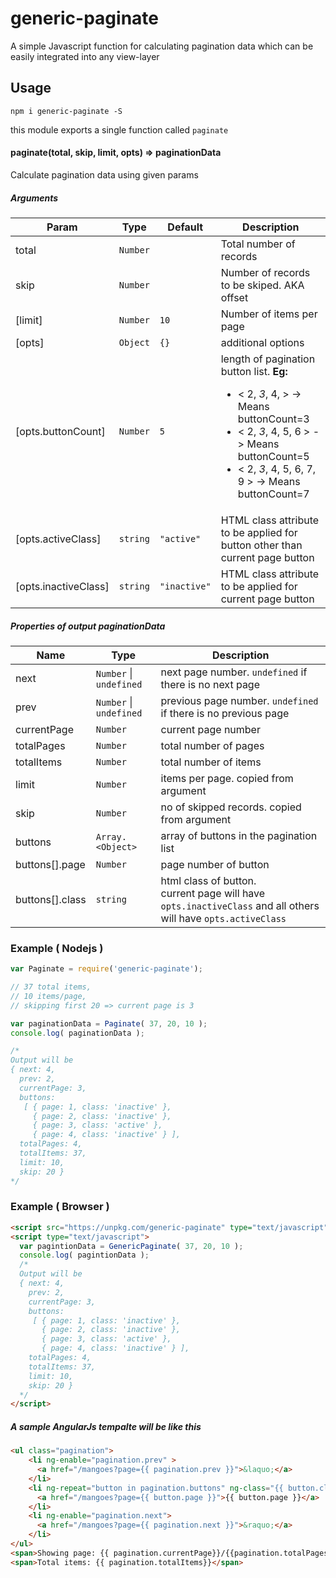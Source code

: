 # generic-paginate

A simple Javascript function for calculating pagination data which can be easily integrated into any view-layer

## Usage
```
npm i generic-paginate -S
```
this module exports a single function called `paginate`

#### paginate(total, skip, limit, opts) ⇒ paginationData
Calculate pagination data using given params

##### Arguments
| Param | Type | Default | Description |
| --- | --- | --- | --- |
| total | <code>Number</code> |  | Total number of records |
| skip | <code>Number</code> |  | Number of records to be skiped. AKA offset |
| [limit] | <code>Number</code> | <code>10</code> | Number of items per page |
| [opts] | <code>Object</code> | <code>{}</code> | additional options |
| [opts.buttonCount] | <code>Number</code> | <code>5</code> | length of pagination button list.  <b>Eg:</b>  <ul>    <li>      < 2, *3*, 4, >  -> Means buttonCount=3    </li>    <li>      < 2, *3*, 4, 5, 6 >  -> Means buttonCount=5    </li>    <li>      < 2, *3*, 4, 5, 6, 7, 9 >  -> Means buttonCount=7    </li>  </ul> |
| [opts.activeClass] | <code>string</code> | <code>&quot;active&quot;</code> | HTML class attribute to be applied for button other than current page button |
| [opts.inactiveClass] | <code>string</code> | <code>&quot;inactive&quot;</code> | HTML class attribute to be applied for current page button |


##### Properties of output paginationData
| Name | Type | Description |
| --- | --- | --- |
| next | <code>Number</code> \| <code>undefined</code> | next page number. `undefined` if there is no next page |
| prev | <code>Number</code> \| <code>undefined</code> | previous page number. `undefined` if there is no previous page |
| currentPage | <code>Number</code> | current page number |
| totalPages | <code>Number</code> | total number of pages |
| totalItems | <code>Number</code> | total number of items |
| limit | <code>Number</code> | items per page. copied from argument |
| skip | <code>Number</code> | no of skipped records. copied from argument |
| buttons | <code>Array.&lt;Object&gt;</code> | array of buttons in the pagination list |
| buttons[].page | <code>Number</code> | page number of button |
| buttons[].class | <code>string</code> | html class of button.<br> current page will have `opts.inactiveClass` and all others will have `opts.activeClass` |


### Example ( Nodejs )

```javascript
var Paginate = require('generic-paginate');

// 37 total items,
// 10 items/page,
// skipping first 20 => current page is 3

var paginationData = Paginate( 37, 20, 10 );
console.log( paginationData );

/*
Output will be
{ next: 4,
  prev: 2,
  currentPage: 3,
  buttons:
   [ { page: 1, class: 'inactive' },
     { page: 2, class: 'inactive' },
     { page: 3, class: 'active' },
     { page: 4, class: 'inactive' } ],
  totalPages: 4,
  totalItems: 37,
  limit: 10,
  skip: 20 }
*/
```

### Example ( Browser )

```html
<script src="https://unpkg.com/generic-paginate" type="text/javascript" charset="utf-8"></script>
<script type="text/javascript">
  var pagintionData = GenericPaginate( 37, 20, 10 );
  console.log( pagintionData );
  /*
  Output will be
  { next: 4,
    prev: 2,
    currentPage: 3,
    buttons:
     [ { page: 1, class: 'inactive' },
       { page: 2, class: 'inactive' },
       { page: 3, class: 'active' },
       { page: 4, class: 'inactive' } ],
    totalPages: 4,
    totalItems: 37,
    limit: 10,
    skip: 20 }
  */
</script>
```

##### A sample AngularJs tempalte will be like this

```html
<ul class="pagination">
    <li ng-enable="pagination.prev" >
      <a href="/mangoes?page={{ pagination.prev }}">&laquo;</a>
    </li>
    <li ng-repeat="button in pagination.buttons" ng-class="{{ button.class }}">
      <a href="/mangoes?page={{ button.page }}">{{ button.page }}</a>
    </li>
    <li ng-enable="pagination.next">
      <a href="/mangoes?page={{ pagination.next }}">&raquo;</a>
    </li>
</ul>
<span>Showing page: {{ pagination.currentPage}}/{{pagination.totalPages}} </span>
<span>Total items: {{ pagination.totalItems}}</span>
```

